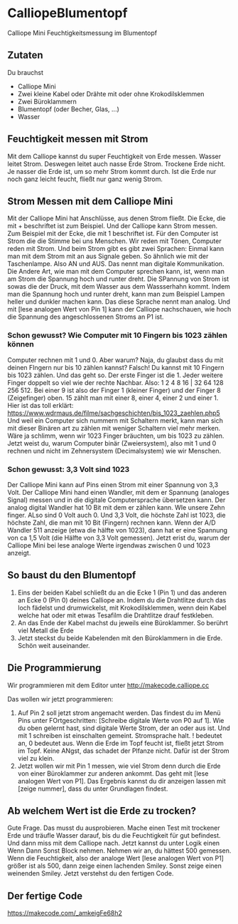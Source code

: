 # CalliopeBlumentopf
Calliope Mini Feuchtigkeitsmessung im Blumentopf

## Zutaten
 Du brauchst
* Calliope Mini
* Zwei kleine Kabel oder Drähte mit oder ohne Krokodilsklemmen
* Zwei Büroklammern
* Blumentopf (oder Becher, Glas, ...)
* Wasser

## Feuchtigkeit messen mit Strom
Mit dem Calliope kannst du super Feuchtigkeit von Erde messen. Wasser leitet Strom. Deswegen leitet auch nasse Erde Strom.
Trockene Erde nicht. Je nasser die Erde ist, um so mehr Strom kommt durch. Ist die Erde nur noch ganz leicht feucht, fließt nur ganz wenig Strom.

## Strom Messen mit dem Calliope Mini
Mit der Calliope Mini hat Anschlüsse, aus denen Strom fließt. Die Ecke, die mit + beschriftet ist zum Beispiel. Und der Calliope kann Strom messen. Zum Beispiel mit der Ecke, die mit 1 beschriftet ist.
Für den Computer ist Strom die die Stimme bei uns Menschen. Wir reden mit Tönen, Computer reden mit Strom. Und beim Strom gibt es gibt zwei Sprachen: Einmal kann man mit dem Strom mit an aus Signale geben. So ähnlich wie mit der Taschenlampe. Also AN und AUS.
Das nennt man digitale Kommunikation. Die Andere Art, wie man mit dem Computer sprechen kann, ist, wenn man am Strom die Spannung hoch und runter dreht. Die SPannung von Strom ist sowas die der Druck, mit dem Wasser aus dem Wassserhahn kommt. Indem man die Spannung hoch und runter dreht, kann man zum Beispiel Lampen heller und dunkler machen kann. Das diese Sprache nennt man analog.
Und mit [lese analogen Wert von Pin 1] kann der Calliope nachschauen, wie hoch die Spannung des angeschlossenen Stroms an P1 ist.

### Schon gewusst? Wie Computer mit 10 Fingern bis 1023 zählen können
Computer rechnen mit 1 und 0. Aber warum? Naja, du glaubst dass du mit deinen FIngern nur bis 10 zählen kannst?
Falsch! Du kannst mit 10 Fingern bis 1023 zählen. Und das geht so. Der erste Finger ist die 1. Jeder weitere Finger doppelt so viel wie der rechte Nachbar.
Also: 1 2 4 8 16 | 32 64 128 256 512. Bei einer 9 ist also der Finger 1 (kleiner Finger) und der Finger 8 (Zeigefinger) oben. 15 zählt man mit einer 8, einer 4, einer 2 und einer 1. Hier ist das toll erklärt: https://www.wdrmaus.de/filme/sachgeschichten/bis_1023_zaehlen.php5
Und weil ein Computer sich nummern mit Schaltern merkt, kann man sich mit dieser Binären art zu zählen mit
weniger Schaltern viel mehr merken. Wäre ja schlimm, wenn wir 1023 Finger bräuchten, um bis 1023 zu zählen. Jetzt weist du, warum Computer binär (Zweiersystem), also mit 1 und 0 rechnen und nicht im Zehnersystem (Decimalsystem) wie wir Menschen.

### Schon gewusst: 3,3 Volt sind 1023
Der Calliope Mini kann auf Pins einen Strom mit einer Spannung von 3,3 Volt. Der Calliope Mini hand einen Wandler, mit dem er Spannung (analoges Signal) messen und in die digitale Computersprache übersetzen kann. Der analog digital Wandler hat 10 Bit mit dem er zählen kann. WIe unsere Zehn finger. ALso sind 0 Volt auch 0. Und 3,3 Volt, die höchste Zahl ist 1023, die höchste Zahl, die man mit 10 Bit (Fingern) rechnen kann. Wenn der A/D Wandler 511 anzeige (etwa die hälfte von 1023), dann hat er eine Spannung von ca 1,5 Volt (die Hälfte von 3,3 Volt gemessen). Jetzt erist du, warum der Calliope Mini bei lese analoge Werte irgendwas zwischen 0 und 1023 anzeigt.

## So baust du den Blumentopf

1. Eins der beiden Kabel schließt du an die Ecke 1 (Pin 1) und das anderen an Ecke 0  (Pin 0) deines Calliope an. Indem du die Drahtlitze durch das loch fädelst und drumwickelst, mit Krokodilsklemmen, wenn dein Kabel welche hat oder mit etwas Tesafilm die Drahtlitze drauf festkleben.
2. An das Ende der Kabel machst du jeweils eine Büroklammer. So berührt viel Metall die Erde
3. Jetzt steckst du beide Kabelenden mit den Büroklammern in die Erde. Schön weit auseinander.

## Die Programmierung
Wir programmieren mit dem Editor unter http://makecode.calliope.cc

Das wollen wir jetzt programmieren:
1. Auf Pin 2 soll jetzt strom angemacht werden. Das findest du im Menü Pins unter FOrtgeschritten: [Schreibe digitale Werte von P0 auf 1]. Wie du oben gelernt hast, sind digitale Werte Strom, der an oder aus ist. Und mit 1 schreiben ist einschalten gemeint. Stromsprache halt. ! bedeutet an, 0 bedeutet aus. Wenn die Erde im Topf feucht ist, fließt jetzt Strom im Topf. Keine ANgst, das schadet der Plfanze nicht. Dafür ist der Strom viel zu klein. 
2. Jetzt wollen wir mit Pin 1 messen, wie viel Strom denn durch die Erde von einer Büroklammer zur anderen ankommt. Das geht mit [lese analogen Wert von P1]. Das Ergebnis kannst du dir anzeigen lassen mit [zeige nummer], dass du unter Grundlagen findest.

## Ab welchem Wert ist die Erde zu trocken?

Gute Frage. Das musst du ausprobieren. Mache einen Test mit trockener Erde und träufle Wasser darauf, bis du die Feuchtigkeit für gut befindest. Und dann miss mit dem Calliope nach.
Jetzt kannst du unter Logik einen Wenn Dann Sonst Block nehmen. Nehmen wir an, du hättest 500 gemessen. Wenn die Feuchtigkeit, also der analoge Wert [lese analogen Wert von P1] größer ist als 500, dann zeige einen lachenden Smiley. Sonst zeige einen weinenden Smiley.
Jetzt verstehst du den fertigen Code.

## Der fertige Code
https://makecode.com/_amkeigFe68h2
